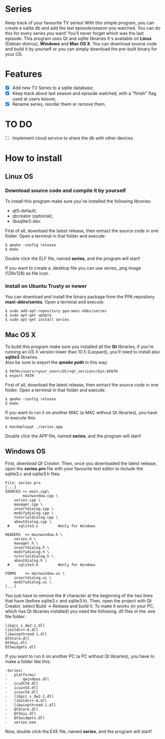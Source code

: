 # Series
Keep track of your favourite TV series!
With this simple program, you can create a sqlite db and add the last episode/season you watched. You can do this for every series you want!
You'll never forget which was the last episode.
This program uses Qt and sqlite libraries
It's available on **Linux** (Debian distros), **Windows** and **Mac OS X**. You can download source code and build it by yourself or you can simply download the pre-built binary for your OS.
# Features
- [x] Add new TV Series to a sqlite database;
- [x] Keep track about last season and episode watched, with a "finish" flag used at users leisure;
- [x] Rename series, reorder them or remove them.

# TO DO
- [ ] Implement cloud service to share the db with other devices

# How to install

## Linux OS

### Download source code and compile it by yourself
To install this program make sure you've installed the following libraries:
- qt5-default;
- qtcreator (optional);
- libsqlite3-dev.

First of all, download the latest release, then extract the source code in one folder.
Open a terminal in that folder and execute:
```script
$ qmake -config release
$ make
```
Double click the ELF file, named **series**, and the program will start!

If you want to create a .desktop file you can use series_.png image (128x128) as file icon.

### Install on Ubuntu Trusty or newer
You can download and install the binary package from the PPA repository **mani-ddev/series**. Open a terminal and execute:

```script
$ sudo add-apt-repository ppa:mani-ddev/series
$ sudo apt-get update
$ sudo apt-get install series
```

## Mac OS X

To build this program make sure you installed all the **Qt** libraries; if you're running an OS X version lower than 10.5 (Leopard), you'll need to install also **sqlite3** libraries. <br/>
Also be sure to export the _**qmake path**_ in this way:

```script
$ PATH=/users/<your_user>/Qt/<qt_version>/bin:$PATH
$ export PATH
```

First of all, download the latest release, then extract the source code in one folder. Open a terminal in that folder and execute:

```script
$ qmake -config release
$ make
```

If you want to run it on another MAC (a MAC without Qt libraries), you have to execute this:

```script
$ macdeployqt ./series.app
```

Double click the APP file, named **series**, and the program will start!

## Windows OS

First, _download Qt Creator_.
Then, once you downloaded the latest release, open the **series.pro** file with your favourite text editor to include the sqlite3.c and sqlite3.h files:

```script
File: series.pro
[...]
SOURCES += main.cpp\
        mainwindow.cpp \
    series.cpp \
    manager.cpp \
    insertdialog.cpp \
    modifydialog.cpp \
    tutorialdialog.cpp \
    aboutdialog.cpp \
 #    sqlite3.c			#only for Windows

HEADERS  += mainwindow.h \
    series.h \
    manager.h \
    insertdialog.h \
    modifydialog.h \
    tutorialdialog.h \
    aboutdialog.h \
 #    sqlite3.h			#only for Windows

FORMS    += mainwindow.ui \
    insertdialog.ui \
    modifydialog.ui \
[...]
```

You just have to remove the # character at the beginning of the two lines that have (before sqlite3.c and sqlite3.h). Then, open the project with Qt Creator, select Build -> Release and build it.
To make it works (in your PC, which has Qt libraries installed) you need the following .dll files in the .exe file folder:

```script
libgcc_s_dw2-1.dll
libstdc++-6.dll
libwinpthread-1.dll
Qt5Core.dll
Qt5Gui.dll
Qt5widgets.dll
```

If you want to run it on another PC (a PC without Qt libraries), you have to make a folder like this:

```script
-Series/
-   platforms/
-      	qwindows.dll
-   icudt54.dll
-   icuin54.dll
-   icuuc54.dll
-   libgcc_s_dw2-1.dll
-   libstdc++-6.dll
-   libwinpthread-1.dll
-   Qt5Core.dll
-   Qt5Gui.dll
-   Qt5widgets.dll
-   series.exe
```

Now, double click the EXE file, named **series**, and the program will start!
